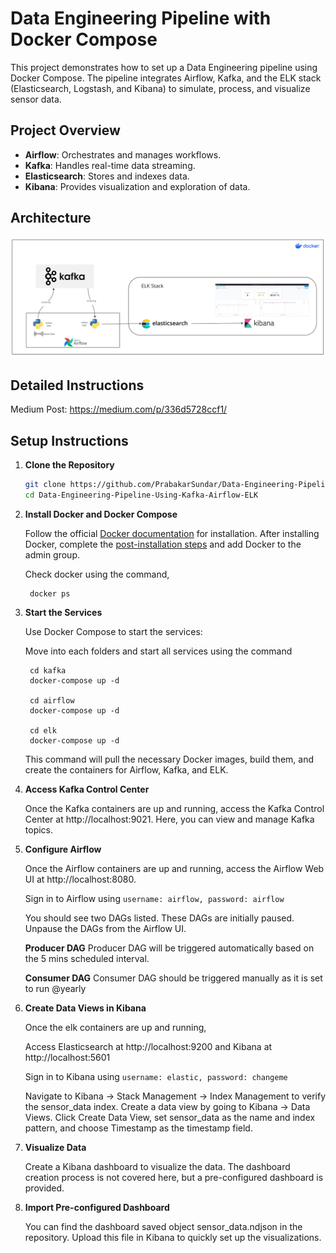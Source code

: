 # Data Engineering Pipeline with Docker Compose

This project demonstrates how to set up a Data Engineering pipeline using Docker Compose. The pipeline integrates Airflow, Kafka, and the ELK stack (Elasticsearch, Logstash, and Kibana) to simulate, process, and visualize sensor data.

## Project Overview

- **Airflow**: Orchestrates and manages workflows.
- **Kafka**: Handles real-time data streaming.
- **Elasticsearch**: Stores and indexes data.
- **Kibana**: Provides visualization and exploration of data.

## Architecture
![alt text](image.png)


## Detailed Instructions
Medium Post: https://medium.com/p/336d5728ccf1/


## Setup Instructions

1. **Clone the Repository**

    ```bash
    git clone https://github.com/PrabakarSundar/Data-Engineering-Pipeline-Using-Kafka-Airflow-ELK.git
    cd Data-Engineering-Pipeline-Using-Kafka-Airflow-ELK
    ```
2. **Install Docker and Docker Compose**

    Follow the official [Docker documentation](https://docs.docker.com/engine/install/) for installation. After installing Docker, complete the [post-installation steps](https://docs.docker.com/engine/install/linux-postinstall/) and add Docker to the admin group.

    Check docker using the command,
    
        docker ps

3. **Start the Services**

    Use Docker Compose to start the services:

    Move into each folders and start all services using the command 
    
        cd kafka
        docker-compose up -d

        cd airflow
        docker-compose up -d

        cd elk
        docker-compose up -d
    
    This command will pull the necessary Docker images, build them, and create the containers for Airflow, Kafka, and ELK.

4. **Access Kafka Control Center**

    Once the Kafka containers are up and running, access the Kafka Control Center at http://localhost:9021. Here, you can view and manage Kafka topics.


5. **Configure Airflow**

    Once the Airflow containers are up and running, access the Airflow Web UI at http://localhost:8080.

    Sign in to Airflow using ```username: airflow, password: airflow```

    You should see two DAGs listed. These DAGs are initially paused.
    Unpause the DAGs from the Airflow UI. 

    **Producer DAG**
    Producer DAG will be triggered automatically based on the 5 mins scheduled interval.
    
    **Consumer DAG**
    Consumer DAG should be triggered manually as it is set to run @yearly
    

6. **Create Data Views in Kibana**

    Once the elk containers are up and running,

    Access Elasticsearch at http://localhost:9200 and Kibana at http://localhost:5601

    Sign in to Kibana using ```username: elastic, password: changeme```

    Navigate to Kibana -> Stack Management -> Index Management to verify the sensor_data index.
    Create a data view by going to Kibana -> Data Views.
    Click Create Data View, set sensor_data as the name and index pattern, and choose Timestamp as the timestamp field.

7. **Visualize Data**

    Create a Kibana dashboard to visualize the data. The dashboard creation process is not covered here, but a pre-configured dashboard is provided.

8. **Import Pre-configured Dashboard**

    You can find the dashboard saved object sensor_data.ndjson in the repository.
    Upload this file in Kibana to quickly set up the visualizations.